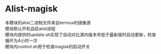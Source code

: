 # Alist-magisk
本模块的alist二进制文件来自termux的镜像源 <br>
模块默认开机自启alist进程 <br>
模块内提供的update.sh实现了自动对比源内版本号低于最新版时自动更新，检查循环为4小时一次 <br>
模块内control.sh用于检查magisk的启动开关 <br>
